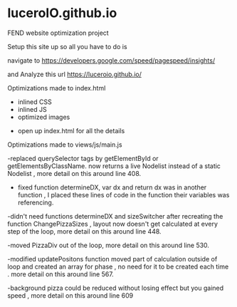 # luceroIO.github.io
FEND website optimization project 

Setup this site up so all you have to do is 

navigate to 
  https://developers.google.com/speed/pagespeed/insights/

and Analyze this url 
  https://luceroio.github.io/


Optimizations made to index.html
- inlined CSS 
- inlined JS
- optimized images 

* open up index.html for all the details 


Optimizations made to views/js/main.js

-replaced querySelector tags by getElementById or getElementsByClassName.
now returns a live Nodelist instead of a static Nodelist ,  more detail 
on this around line 408.

- fixed function determineDX,  var dx and return dx was in another function ,
I placed these lines of code in the function their variables was referencing.

-didn't need functions determineDX and sizeSwitcher after recreating  the function
ChangePizzaSizes , layout now doesn't get calculated at every step of the loop, more detail 
on this around line 448. 

-moved PizzaDiv out of the loop, more detail on this around line 530. 

-modified updatePositons function moved part of calculation outside of loop and
created an array for phase , no need for it to be created each time . more detail 
on this around line 567.

-background pizza could be reduced without losing effect but you gained speed , 
more detail on this around line 609